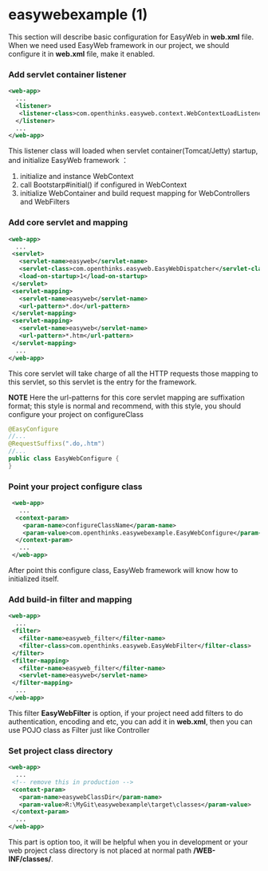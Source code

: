 # easywebexample (1)

 This section will describe basic configuration for EasyWeb in **web.xml** file.
 When we need used EasyWeb framework in our project, we should configure it in **web.xml** file, make it enabled.
 
 ### Add servlet container listener
 ```xml
 <web-app>
   ...
   <listener>
    <listener-class>com.openthinks.easyweb.context.WebContextLoadListener</listener-class>
   </listener>
   ...
 </web-app>
 ```
This listener class will loaded when servlet container(Tomcat/Jetty) startup, and initialize EasyWeb framework ： 
 1. initialize and instance WebContext
 2. call Bootstarp#initial() if configured in WebContext
 3. initialize WebContainer and build request mapping for WebControllers and WebFilters

### Add core servlet and mapping

 ```xml
 <web-app>
   ...
  <servlet>
    <servlet-name>easyweb</servlet-name>
    <servlet-class>com.openthinks.easyweb.EasyWebDispatcher</servlet-class>
    <load-on-startup>1</load-on-startup>
  </servlet>
  <servlet-mapping>
    <servlet-name>easyweb</servlet-name>
    <url-pattern>*.do</url-pattern>
  </servlet-mapping>
  <servlet-mapping>
    <servlet-name>easyweb</servlet-name>
    <url-pattern>*.htm</url-pattern>
  </servlet-mapping>
   ...
 </web-app>
 ```
 
This core servlet will take charge of all the HTTP requests those mapping to this servlet, so this servlet is the entry for the framework.

**NOTE**
Here the url-patterns for this core servlet mapping are suffixation format; this style is normal and recommend, with this style, you should configure your project on configureClass

```java
@EasyConfigure
//...
@RequestSuffixs(".do,.htm")
//...
public class EasyWebConfigure {
}
```

### Point your project configure class

```xml
 <web-app>
   ...
  <context-param>
    <param-name>configureClassName</param-name>
    <param-value>com.openthinks.easywebexample.EasyWebConfigure</param-value>
  </context-param>
   ...
 </web-app>
```

After point this configure class, EasyWeb framework will know how to initialized itself.

### Add build-in filter and mapping

 ```xml
 <web-app>
   ...
  <filter>
  	<filter-name>easyweb_filter</filter-name>
  	<filter-class>com.openthinks.easyweb.EasyWebFilter</filter-class>
  </filter>
  <filter-mapping>
  	<filter-name>easyweb_filter</filter-name>
  	<servlet-name>easyweb</servlet-name>
  </filter-mapping> 
   ...
 </web-app>
 ```

This filter **EasyWebFilter** is option, if your project need add filters to do authentication, encoding and etc, you can add it in **web.xml**, then you can use POJO class as Filter just like Controller

### Set project class directory

 ```xml
 <web-app>
   ...
  <!-- remove this in production -->
  <context-param>
    <param-name>easywebClassDir</param-name>
    <param-value>R:\MyGit\easywebexample\target\classes</param-value>
  </context-param>
   ...
 </web-app>
 ```
 
This part is option too, it will be helpful when you in development or your web project class directory is not placed at normal path **/WEB-INF/classes/**.
